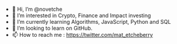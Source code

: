 - 👋 Hi, I’m @novetche
- 👀 I’m interested in Crypto, Finance and Impact investing
- 🌱 I’m currently learning Algorithms, JavaScript, Python and SQL
- 💞️ I’m looking to learn on GitHub.
- 📫 How to reach me : https://twitter.com/mat_etcheberry

<!---
novetche/novetche is a ✨ special ✨ repository because its `README.md` (this file) appears on your GitHub profile.
You can click the Preview link to take a look at your changes.
--->

